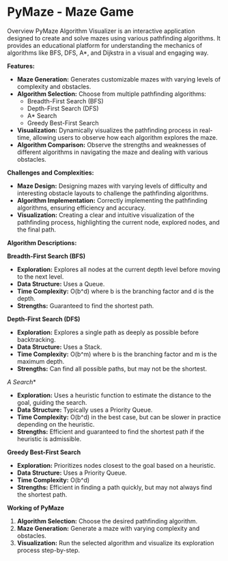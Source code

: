 # PyMaze - Maze Game

Overview
PyMaze Algorithm Visualizer is an interactive application designed to create and solve mazes using various pathfinding algorithms. It provides an educational platform for understanding the mechanics of algorithms like BFS, DFS, A*, and Dijkstra in a visual and engaging way. 

**Features:**

* **Maze Generation:** Generates customizable mazes with varying levels of complexity and obstacles.
* **Algorithm Selection:** Choose from multiple pathfinding algorithms:
    * Breadth-First Search (BFS)
    * Depth-First Search (DFS)
    * A* Search
    * Greedy Best-First Search
* **Visualization:** Dynamically visualizes the pathfinding process in real-time, allowing users to observe how each algorithm explores the maze.
* **Algorithm Comparison:** Observe the strengths and weaknesses of different algorithms in navigating the maze and dealing with various obstacles.

**Challenges and Complexities:**

* **Maze Design:** Designing mazes with varying levels of difficulty and interesting obstacle layouts to challenge the pathfinding algorithms.
* **Algorithm Implementation:** Correctly implementing the pathfinding algorithms, ensuring efficiency and accuracy.
* **Visualization:** Creating a clear and intuitive visualization of the pathfinding process, highlighting the current node, explored nodes, and the final path.

**Algorithm Descriptions:**

**Breadth-First Search (BFS)**

* **Exploration:** Explores all nodes at the current depth level before moving to the next level.
* **Data Structure:** Uses a Queue.
* **Time Complexity:** O(b^d) where b is the branching factor and d is the depth.
* **Strengths:** Guaranteed to find the shortest path.

**Depth-First Search (DFS)**

* **Exploration:** Explores a single path as deeply as possible before backtracking.
* **Data Structure:** Uses a Stack.
* **Time Complexity:** O(b^m) where b is the branching factor and m is the maximum depth.
* **Strengths:** Can find all possible paths, but may not be the shortest.

**A* Search**

* **Exploration:** Uses a heuristic function to estimate the distance to the goal, guiding the search.
* **Data Structure:** Typically uses a Priority Queue.
* **Time Complexity:** O(b^d) in the best case, but can be slower in practice depending on the heuristic.
* **Strengths:** Efficient and guaranteed to find the shortest path if the heuristic is admissible.

**Greedy Best-First Search**

* **Exploration:** Prioritizes nodes closest to the goal based on a heuristic.
* **Data Structure:** Uses a Priority Queue.
* **Time Complexity:** O(b^d)
* **Strengths:** Efficient in finding a path quickly, but may not always find the shortest path.

**Working of PyMaze**

1. **Algorithm Selection:** Choose the desired pathfinding algorithm.
2. **Maze Generation:** Generate a maze with varying complexity and obstacles.
3. **Visualization:** Run the selected algorithm and visualize its exploration process step-by-step.

